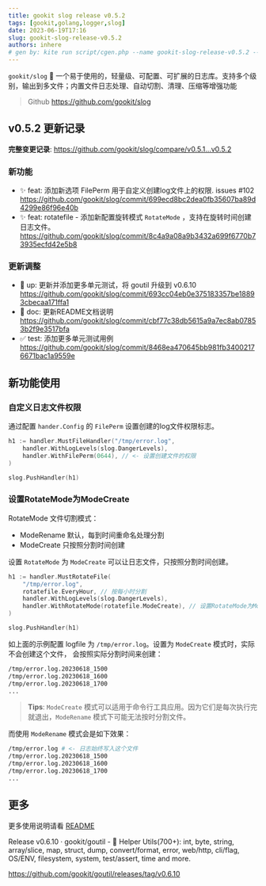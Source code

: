 ```yaml
---
title: gookit slog release v0.5.2
tags: [gookit,golang,logger,slog]
date: 2023-06-19T17:16
slug: gookit-slog-release-v0.5.2
authors: inhere
# gen by: kite run script/cgen.php --name gookit-slog-release-v0.5.2 --tags gookit,golang,logger,slog
---
```


`gookit/slog` 📑 一个易于使用的，轻量级、可配置、可扩展的日志库。支持多个级别，输出到多文件；内置文件日志处理、自动切割、清理、压缩等增强功能

<!--truncate-->

> Github https://github.com/gookit/slog

## v0.5.2 更新记录

**完整变更记录**: https://github.com/gookit/slog/compare/v0.5.1...v0.5.2

### 新功能

- :sparkles: feat: 添加新选项 FilePerm 用于自定义创建log文件上的权限. issues #102 https://github.com/gookit/slog/commit/699ecd8bc2dea0fb35607ba89d4299e86f96e40b
- :sparkles: feat: rotatefile - 添加新配置旋转模式 `RotateMode` ，支持在旋转时间创建日志文件。 https://github.com/gookit/slog/commit/8c4a9a08a9b3432a699f6770b73935ecfd42e5b8

### 更新调整

- :necktie: up: 更新并添加更多单元测试，将 goutil 升级到 v0.6.10 https://github.com/gookit/slog/commit/693cc04eb0e375183357be18893cbecaa171ffa1
- :memo: doc: 更新README文档说明 https://github.com/gookit/slog/commit/cbf77c38db5615a9a7ec8ab07853b2f9e3517bfa
- :white_check_mark: test: 添加更多单元测试用例 https://github.com/gookit/slog/commit/8468ea470645bb981fb34002176671bac1a9559e

## 新功能使用

### 自定义日志文件权限

通过配置 `hander.Config` 的 `FilePerm` 设置创建的log文件权限标志。

```go
h1 := handler.MustFileHandler("/tmp/error.log",
    handler.WithLogLevels(slog.DangerLevels),
    handler.WithFilePerm(0644), // <- 设置创建文件的权限
)

slog.PushHandler(h1)

```

### 设置RotateMode为ModeCreate

RotateMode 文件切割模式：

- ModeRename 默认，每到时间重命名处理分割
- ModeCreate 只按照分割时间创建

设置 `RotateMode` 为 `ModeCreate` 可以让日志文件，只按照分割时间创建。

```go
h1 := handler.MustRotateFile(
    "/tmp/error.log",
    rotatefile.EveryHour, // 按每小时分割
    handler.WithLogLevels(slog.DangerLevels),
    handler.WithRotateMode(rotatefile.ModeCreate), // 设置RotateMode为ModeCreate
)

slog.PushHandler(h1)
```

如上面的示例配置 logfile 为 `/tmp/error.log`。设置为 `ModeCreate` 模式时，实际不会创建这个文件，
会按照实际分割时间来创建：

```bash
/tmp/error.log.20230618_1500
/tmp/error.log.20230618_1600
/tmp/error.log.20230618_1700
...
```

> **Tips**: `ModeCreate` 模式可以适用于命令行工具应用。因为它们是每次执行完就退出，`ModeRename` 模式下可能无法按时分割文件。

而使用 `ModeRename` 模式会是如下效果：

```bash
/tmp/error.log # <- 日志始终写入这个文件
/tmp/error.log.20230618_1500
/tmp/error.log.20230618_1600
/tmp/error.log.20230618_1700
...
```


## 更多

更多使用说明请看 [README](https://github.com/gookit/slog/blob/master/README.zh-CN.md)


Release v0.6.10 · gookit/goutil  - 💪 Helper Utils(700+): int, byte, string, array/slice, map, struct, dump, convert/format, error, web/http, cli/flag, OS/ENV, filesystem, system, test/assert, time and more.


https://github.com/gookit/goutil/releases/tag/v0.6.10
